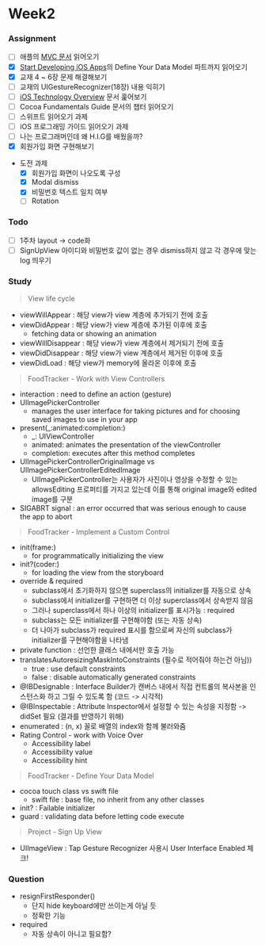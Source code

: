 # Week2

### Assignment
- [ ] 애플의 [MVC 문서](https://developer.apple.com/library/content/documentation/General/Conceptual/DevPedia-CocoaCore/MVC.html) 읽어오기
- [x] [Start Developing iOS Apps](https://developer.apple.com/library/content/referencelibrary/GettingStarted/DevelopiOSAppsSwift/index.html)의 Define Your Data Model 파트까지 읽어오기
- [x] 교재 4 ~ 6장 문제 해결해보기
- [ ] 교재의 UIGestureRecognizer(18장) 내용 익히기
- [ ] [iOS Technology Overview](https://developer.apple.com/library/content/documentation/Miscellaneous/Conceptual/iPhoneOSTechOverview/Introduction/Introduction.html) 문서 훑어보기
- [ ] Cocoa Fundamentals Guide 문서의 챕터 읽어오기
- [ ] 스위프트 읽어오기 과제
- [ ] iOS 프로그래밍 가이드 읽어오기 과제
- [ ] 나는 프로그래머인데 왜 H.I.G를 배웠을까?
- [x] 회원가입 화면 구현해보기
- 도전 과제
  - [x] 회원가입 화면이 나오도록 구성
  - [x] Modal dismiss
  - [x] 비밀번호 텍스트 일치 여부
  - [ ] Rotation

### Todo
- [ ] 1주차 layout -> code화
- [ ] SignUpView 아이디와 비밀번호 값이 없는 경우 dismiss하지 않고 각 경우에 맞는 log 띄우기

### Study
> View life cycle
- viewWillAppear : 해당 view가 view 계층에 추가되기 전에 호출
- viewDidAppear : 해당 view가 view 계층에 추가된 이후에 호출
  - fetching data or showing an animation
- viewWillDisappear : 해당 view가 view 계층에서 제거되기 전에 호출
- viewDidDisappear : 해당 view가 view 계층에서 제거된 이후에 호출
- viewDidLoad : 해당 view가 memory에 올라온 이후에 호출

> FoodTracker - Work with View Controllers
- interaction : need to define an action (gesture)
- UIImagePickerController
  - manages the user interface for taking pictures and for choosing saved images to use in your app
- present(_:animated:completion:)
  - _: UIViewController
  - animated: animates the presentation of the viewController
  - completion: executes after this method completes
- UIImagePickerControllerOriginalImage vs UIImagePickerControllerEditedImage
  - UIImagePickerController는 사용자가 사진이나 영상을 수정할 수 있는 allowsEditing 프로퍼티를 가지고 있는데 이를 통해 original image와 edited image를 구분
- SIGABRT signal : an error occurred that was serious enough to cause the app to abort

> FoodTracker - Implement a Custom Control
- init(frame:)
  - for programmatically initializing the view
- init?(coder:)
  - for loading the view from the storyboard
- override & required
  - subclass에서 초기화하지 않으면 superclass의 initializer를 자동으로 상속
  - subclass에서 initializer를 구현하면 더 이상 superclass에서 상속받지 않음
  - 그러나 superclass에서 하나 이상의 initializer를 표시가능 : required
  - subclass는 모든 initializer를 구현해야함 (또는 자동 상속)
  - 더 나아가 subclass가 required 표시를 함으로써 자신의 subclass가 initializer를 구현해야함을 나타냄
- private function : 선언한 클래스 내에서만 호출 가능
- translatesAutoresizingMaskIntoConstraints (필수로 적어줘야 하는건 아님))
  - true : use default constraints
  - false : disable automatically generated constraints
- @IBDesignable : Interface Builder가 캔버스 내에서 직접 컨트롤의 복사본을 인스턴스화 하고 그릴 수 있도록 함 (코드 -> 시각적)
- @IBInspectable : Attribute Inspector에서 설정할 수 있는 속성을 지정함 -> didSet 필요 (결과를 반영하기 위해)
- enumerated : (n, x) 꼴로 배열의 index와 함께 불러와줌
- Rating Control - work with Voice Over
  - Accessibility label
  - Accessibility value
  - Accessibility hint

> FoodTracker - Define Your Data Model
- cocoa touch class vs swift file
  - swift file : base file, no inherit from any other classes
- init? : Failable initializer
- guard : validating data before letting code execute

> Project - Sign Up View
- UIImageView : Tap Gesture Recognizer 사용시 User Interface Enabled 체크!


### Question
- resignFirstResponder()
  - 단지 hide keyboard에만 쓰이는게 아닐 듯
  - 정확한 기능
- required
  - 자동 상속이 아니고 필요함?
